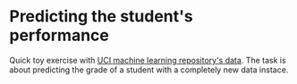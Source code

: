 # Predicting the student's performance
Quick toy exercise with [UCI machine learning repository's data](https://archive.ics.uci.edu/ml/datasets/Student+Performance). The task is about predicting the grade of a student with a completely new data instace.

